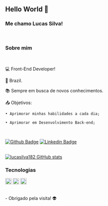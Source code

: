 ## Hello World 👋

### Me chamo Lucas Silva!
<br />

### Sobre mim
<br />
 
💻 Front-End Developer!

🏡 Brazil.

📚 Sempre em busca de novos conhecimentos.

📤 Objetivos: <br />

    • Aprimorar minhas habilidades a cada dia;

    • Aprimorar em Desenvolvimento Back-end;

<br />

[![Github Badge](https://img.shields.io/badge/-Github-000?style=flat-square&logo=Github&logoColor=white&link=github.com/lucasilva182)](github.com/lucasilva182) [![Linkedin Badge](https://img.shields.io/badge/-LinkedIn-blue?style=flat-square&logo=Linkedin&logoColor=white&link=https://www.linkedin.com/in/lucassilva182/)](https://www.linkedin.com/in/lucassilva182/)
<br /><br />

[![lucasilva182 GitHub stats](https://github-readme-stats.vercel.app/api?username=lucasilva182)](https://github.com/lucasilva182/github-readme-stats) 
<br />

### Tecnologias 
<img height= "20" src="https://img.shields.io/badge/HTML5-E34F26?style=for-the-badge&logo=html5&logoColor=white"> <img height= "20" src="https://img.shields.io/badge/CSS3-1572B6?style=for-the-badge&logo=css3&logoColor=white"> <img height= "20" src="https://img.shields.io/badge/JavaScript-F7DF1E?style=for-the-badge&logo=javascript&logoColor=black">

<br />
- Obrigado pela visita! 👽
